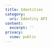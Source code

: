```yaml
---
title: Identities
category:
  uri: Identity API
content:
  excerpt: ''
privacy:
  view: public
---
```


